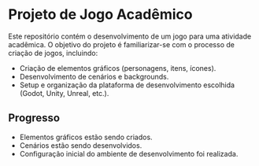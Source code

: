 # Projeto de Jogo Acadêmico

Este repositório contém o desenvolvimento de um jogo para uma atividade acadêmica. O objetivo do projeto é familiarizar-se com o processo de criação de jogos, incluindo:

- Criação de elementos gráficos (personagens, itens, ícones).
- Desenvolvimento de cenários e backgrounds.
- Setup e organização da plataforma de desenvolvimento escolhida (Godot, Unity, Unreal, etc.).

## Progresso
- Elementos gráficos estão sendo criados.
- Cenários estão sendo desenvolvidos.
- Configuração inicial do ambiente de desenvolvimento foi realizada.
